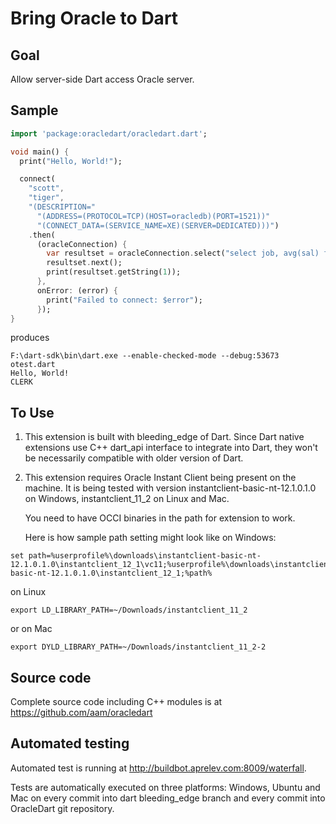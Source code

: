 Bring Oracle to Dart
===

Goal
---
Allow server-side Dart access Oracle server.

Sample
---
```dart
import 'package:oracledart/oracledart.dart';

void main() {
  print("Hello, World!");

  connect(
    "scott",
    "tiger",
    "(DESCRIPTION="
      "(ADDRESS=(PROTOCOL=TCP)(HOST=oracledb)(PORT=1521))"
      "(CONNECT_DATA=(SERVICE_NAME=XE)(SERVER=DEDICATED)))")
    .then(
      (oracleConnection) {
        var resultset = oracleConnection.select("select job, avg(sal) from emp group by job");
        resultset.next();
        print(resultset.getString(1));
      },
      onError: (error) {
        print("Failed to connect: $error");
      });
}
```

produces

```shell
F:\dart-sdk\bin\dart.exe --enable-checked-mode --debug:53673 otest.dart
Hello, World!
CLERK
```

To Use
---

1. This extension is built with bleeding_edge of Dart. 
   Since Dart native extensions use C++ dart_api interface to integrate into Dart, they won't be necessarily compatible with older version of Dart.

2. This extension requires Oracle Instant Client being present on the machine.
   It is being tested with version instantclient-basic-nt-12.1.0.1.0 on Windows, instantclient_11_2 on Linux and Mac.

   You need to have OCCI binaries in the path for extension to work.

   Here is how sample path setting might look like on Windows:
```shell
set path=%userprofile%\downloads\instantclient-basic-nt-12.1.0.1.0\instantclient_12_1\vc11;%userprofile%\downloads\instantclient-basic-nt-12.1.0.1.0\instantclient_12_1;%path%
```
   on Linux
```shell
export LD_LIBRARY_PATH=~/Downloads/instantclient_11_2
```
   or on Mac
```shell
export DYLD_LIBRARY_PATH=~/Downloads/instantclient_11_2-2
```

Source code
---

Complete source code including C++ modules is at https://github.com/aam/oracledart

Automated testing
---

Automated test is running at http://buildbot.aprelev.com:8009/waterfall.

Tests are automatically executed on three platforms: Windows, Ubuntu and Mac on every commit into dart bleeding_edge branch and every commit into OracleDart git repository.
